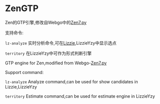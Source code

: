 # ZenGTP #

Zen的GTP引擎,修改自Webgo中的[Zen7.py](https://github.com/yzyray/Webgo/blob/master/svr/Zen7.py)

支持命令:

`lz-analyze` 实时分析命令,可在[Lizzie](https://github.com/featurecat/lizzie),LizzieYzy中显示选点 

`territory` 在LizzieYzy中可作为形式判断引擎

GTP engine for Zen,modified from Webgo-[Zen7.py](https://github.com/yzyray/Webgo/blob/master/svr/Zen7.py)

Support command:

`lz-analyze` Analyze command,can be used for show candidates in Lizzie,LizzieYzy

`territory` Estimate command,can be used for estimate engine in LizzieYzy
